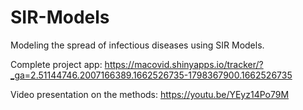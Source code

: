 # SIR-Models
Modeling the spread of infectious diseases using SIR Models.

Complete project app: https://macovid.shinyapps.io/tracker/?_ga=2.51144746.2007166389.1662526735-1798367900.1662526735

Video presentation on the methods: https://youtu.be/YEyz14Po79M
